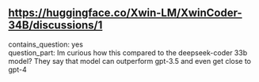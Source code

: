 ## https://huggingface.co/Xwin-LM/XwinCoder-34B/discussions/1

contains_question: yes  
question_part: Im curious how this compared to the deepseek-coder 33b model? They say that model can outperform gpt-3.5 and even get close to gpt-4